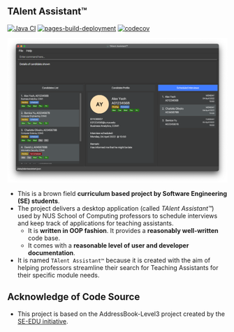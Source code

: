## TAlent Assistant™

[![Java CI](https://github.com/AY2122S2-CS2103-F11-2/tp/actions/workflows/gradle.yml/badge.svg)](https://github.com/AY2122S2-CS2103-F11-2/tp/actions/workflows/gradle.yml)
[![pages-build-deployment](https://github.com/AY2122S2-CS2103-F11-2/tp/actions/workflows/pages/pages-build-deployment/badge.svg)](https://github.com/AY2122S2-CS2103-F11-2/tp/actions/workflows/pages/pages-build-deployment)
[![codecov](https://codecov.io/gh/AY2122S2-CS2103-F11-2/tp/branch/master/graph/badge.svg)](https://codecov.io/gh/AY2122S2-CS2103-F11-2/tp)

![Ui](docs/images/Ui.png)

* This is a brown field **curriculum based project by Software Engineering (SE) students**.<br>
* The project delivers a desktop application (called _TAlent Assistant™_) used by NUS School of Computing professors to schedule interviews and
  keep track of applications for teaching assistants.
  * It is **written in OOP fashion**. It provides a **reasonably well-written** code base.
  * It comes with a **reasonable level of user and developer documentation**.
* It is named `TAlent Assistant™`  because it is created with the aim of helping professors streamline their search for
  Teaching Assistants for their specific module needs.

## Acknowledge of Code Source

* This project is based on the AddressBook-Level3 project created by the [SE-EDU initiative](https://se-education.org).
